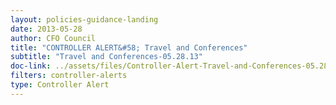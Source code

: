 ```yaml
---
layout: policies-guidance-landing 
date: 2013-05-28
author: CFO Council
title: "CONTROLLER ALERT&#58; Travel and Conferences"
subtitle: "Travel and Conferences-05.28.13"
doc-link: ../assets/files/Controller-Alert-Travel-and-Conferences-05.28.13.pdf
filters: controller-alerts
type: Controller Alert
---
```

